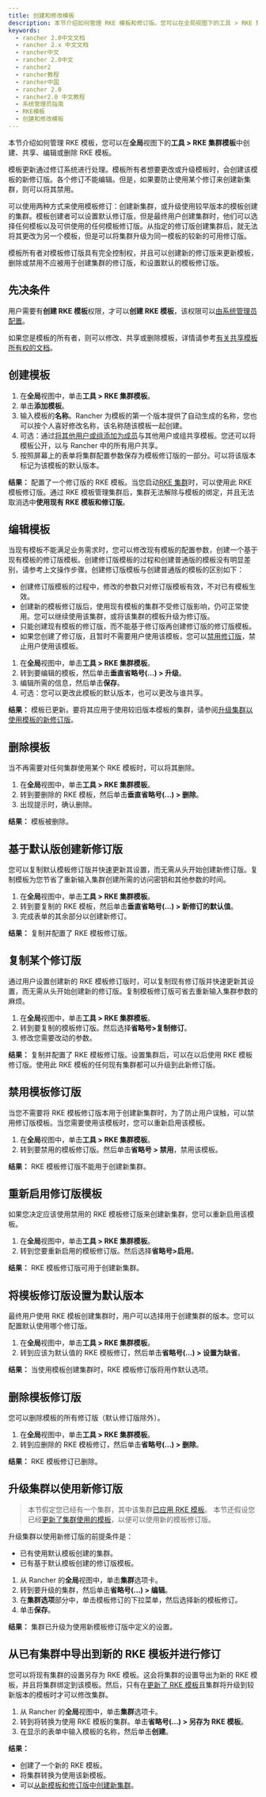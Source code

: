 ```yaml
---
title: 创建和修改模板
description: 本节介绍如何管理 RKE 模板和修订版。您可以在全局视图下的工具 > RKE 集群模板中创建，共享，更新和删除模板。模板更新通过修订系统进行处理。模板所有者想要更改或升级模板时，会创建该模板的新修订版。各个修订不能编辑。但是，如果要防止使用某个修订来创建新集群，则可以将其禁用。可以使用两种方式来使用模板修订：创建新集群，或升级使用较早版本的模板创建的集群。模板创建者可以设置默认修订版，但是最终用户创建集群时，他们可以选择任何模板以及可供使用的任何模板修订版。从指定的修订版创建集群后，就无法将其更改为另一个模板，但是可以将集群升级为同一模板的较新的可用修订版。模板所有者对模板修订版具有完全控制权，并且可以创建新的修订版来更新模板，删除或禁用不应被用于创建集群的修订版，和设置默认的模板修订版。
keywords:
  - rancher 2.0中文文档
  - rancher 2.x 中文文档
  - rancher中文
  - rancher 2.0中文
  - rancher2
  - rancher教程
  - rancher中国
  - rancher 2.0
  - rancher2.0 中文教程
  - 系统管理员指南
  - RKE模板
  - 创建和修改模板
---
```


本节介绍如何管理 RKE 模板，您可以在**全局**视图下的**工具 > RKE 集群模板**中创建、共享、编辑或删除 RKE 模板。

模板更新通过修订系统进行处理。模板所有者想要更改或升级模板时，会创建该模板的新修订版。各个修订不能编辑。但是，如果要防止使用某个修订来创建新集群，则可以将其禁用。

可以使用两种方式来使用模板修订：创建新集群，或升级使用较早版本的模板创建的集群。模板创建者可以设置默认修订版，但是最终用户创建集群时，他们可以选择任何模板以及可供使用的任何模板修订版。从指定的修订版创建集群后，就无法将其更改为另一个模板，但是可以将集群升级为同一模板的较新的可用修订版。

模板所有者对模板修订版具有完全控制权，并且可以创建新的修订版来更新模板，删除或禁用不应被用于创建集群的修订版，和设置默认的模板修订版。

## 先决条件

用户需要有**创建 RKE 模板**权限，才可以**创建 RKE 模板**，该权限可以[由系统管理员配置](/docs/admin-settings/rke-templates/creator-permissions/_index)。

如果您是模板的所有者，则可以修改、共享或删除模板，详情请参考[有关共享模板所有权的文档](/docs/admin-settings/rke-templates/template-access-and-sharing/_index)。

## 创建模板

1. 在**全局**视图中，单击**工具 > RKE 集群模板**。
2. 单击**添加模板**。
3. 输入模板的**名称**。Rancher 为模板的第一个版本提供了自动生成的名称，您也可以按个人喜好修改名称，该名称随该模板一起创建。
4. 可选：通过[将其他用户或组添加为成员](/docs/admin-settings/rke-templates/template-access-and-sharing/_index)与其他用户或组共享模板。您还可以将模板公开，以与 Rancher 中的所有用户共享。
5. 按照屏幕上的表单将集群配置参数保存为模板修订版的一部分。可以将该版本标记为该模板的默认版本。

**结果：** 配置了一个修订版的 RKE 模板。当您启动[RKE 集群](/docs/cluster-provisioning/rke-clusters/_index)时，可以使用此 RKE 模板修订版。通过 RKE 模板管理集群后，集群无法解除与模板的绑定，并且无法取消选中**使用现有 RKE 模板和修订版**。

## 编辑模板

当现有模板不能满足业务需求时，您可以修改现有模板的配置参数，创建一个基于现有模板的修订版模板。创建修订版模板的过程和创建普通版的模板没有明显差别，请参考上文操作步骤。创建修订版模板与创建普通版的模板的区别如下：

- 创建修订版模板的过程中，修改的参数只对修订版模板有效，不对已有模板生效。
- 创建新的模板修订版后，使用现有模板的集群不受修订版影响，仍可正常使用。您可以继续使用该集群，或将该集群的模板升级为修订版。
- 只能创建现有模板的修订版，而不能基于修订版再创建修订版的修订版模板。
- 如果您创建了修订版，且暂时不需要用户使用该模板，您可以[禁用修订版](#禁用模板修订版)，禁止用户使用该模板。

1. 在**全局**视图中，单击**工具 > RKE 集群模板**。
2. 转到要编辑的模板，然后单击**垂直省略号(...) > 升级**。
3. 编辑所需的信息，然后单击**保存**。
4. 可选：您可以更改此模板的默认版本，也可以更改与谁共享。

**结果：** 模板已更新。要将其应用于使用较旧版本模板的集群，请参阅[升级集群以使用模板的新修订版](#升级集群以使用新修订版)。

## 删除模板

当不再需要对任何集群使用某个 RKE 模板时，可以将其删除。

1. 在**全局**视图中，单击**工具 > RKE 集群模板**。
2. 转到要删除的 RKE 模板，然后单击**垂直省略号(...) > 删除**。
3. 出现提示时，确认删除。

**结果：** 模板被删除。

## 基于默认版创建新修订版

您可以复制默认模板修订版并快速更新其设置，而无需从头开始创建新修订版。复制模板为您节省了重新输入集群创建所需的访问密钥和其他参数的时间。

1. 在**全局**视图中，单击**工具 > RKE 集群模板**。
2. 转到要复制的 RKE 模板，然后单击**垂直省略号(...) > 新修订的默认值**。
3. 完成表单的其余部分以创建新修订。

**结果：** 复制并配置了 RKE 模板修订版。

## 复制某个修订版

通过用户设置创建新的 RKE 模板修订版时，可以复制现有修订版并快速更新其设置，而无需从头开始创建新的修订版。复制模板修订版可省去重新输入集群参数的麻烦。

1. 在**全局**视图中，单击**工具 > RKE 集群模板**。
2. 转到要复制的模板修订版。然后选择**省略号>复制修订**。
3. 修改您需要改动的参数。

**结果：** 复制并配置了 RKE 模板修订版。设置集群后，可以在以后使用 RKE 模板修订版。使用此 RKE 模板的任何现有集群都可以升级到此新修订版。

## 禁用模板修订版

当您不需要将 RKE 模板修订版本用于创建新集群时，为了防止用户误触，可以禁用修订版模板。当您需要使用该模板时，您可以重新启用该模板。

1. 在**全局**视图中，单击**工具 > RKE 集群模板**。
2. 转到要禁用的模板修订版。然后单击**省略号 > 禁用**，禁用该模板。

**结果：** RKE 模板修订版不能用于创建新集群。

## 重新启用修订版模板

如果您决定应该使用禁用的 RKE 模板修订版来创建新集群，您可以重新启用该模板。

1. 在**全局**视图中，单击**工具 > RKE 集群模板**。
2. 转到您要重新启用的模板修订版。然后选择**省略号>启用**。

**结果：** RKE 模板修订版可用于创建新集群。

## 将模板修订版设置为默认版本

最终用户使用 RKE 模板创建集群时，用户可以选择用于创建集群的版本。您可以配置默认使用哪个修订版。

1. 在**全局**视图中，单击**工具 > RKE 集群模板**。
2. 转到应该为默认值的 RKE 模板修订，然后单击**省略号(...) > 设置为缺省**。

**结果：** 当使用模板创建集群时，RKE 模板修订版将用作默认选项。

## 删除模板修订版

您可以删除模板的所有修订版（默认修订版除外）。

1. 在**全局**视图中，单击**工具 > RKE 集群模板**。
2. 转到应删除的 RKE 模板修订，然后单击**省略号(...) > 删除**。

**结果：** RKE 模板修订已删除。

## 升级集群以使用新修订版

> 本节假定您已经有一个集群，其中该集群[已应用 RKE 模板](/docs/admin-settings/rke-templates/applying-templates/_index)。
> 本节还假设您已经[更新了集群使用的模板](#更新模板)，以便可以使用新的模板修订版。

升级集群以使用新修订版的前提条件是：

- 已有使用默认模板创建的集群。
- 已有基于默认模板创建的修订版模板。

1. 从 Rancher 的**全局**视图中，单击**集群**选项卡。
2. 转到要升级的集群，然后单击**省略号(...) > 编辑**。
3. 在**集群选项**部分中，单击模板修订的下拉菜单，然后选择新的模板修订。
4. 单击**保存**。

**结果：** 集群已升级为使用新模板修订版中定义的设置。

## 从已有集群中导出到新的 RKE 模板并进行修订

您可以将现有集群的设置另存为 RKE 模板。这会将集群的设置导出为新的 RKE 模板，并且将集群绑定到该模板。然后，只有在[更新了 RKE 模板](/docs/admin-settings/rke-templates/creating-and-revising/_index)且集群将升级到较新版本的模板时才可以修改集群。

1. 从 Rancher 的**全局**视图中，单击**集群**选项卡。
2. 转到将转换为使用 RKE 模板的集群。单击**省略号(...) > 另存为 RKE 模板**。
3. 在显示的表单中输入模板的名称，然后单击**创建**。

**结果：**

- 创建了一个新的 RKE 模板。
- 将集群转换为使用该新模板。
- 可以[从新模板和修订版中创建新集群](/docs/admin-settings/rke-templates/applying-templates/_index)。
